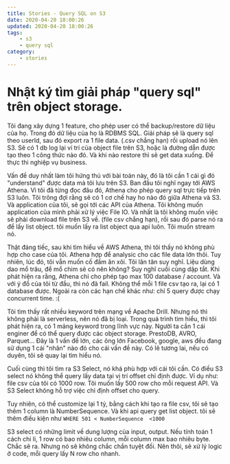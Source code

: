 ```yaml
---
title: Stories - Query SQL on S3
date: 2020-04-20 18:00:26
updated: 2020-04-20 18:00:26
tags:
    - s3
    - query sql
category: 
    - stories
---
```


# Nhật ký tìm giải pháp "query sql" trên object storage.

Tôi đang xây dựng 1 feature, cho phép user có thể backup/restore dữ liệu của họ. Trong đó dữ liệu của họ là RDBMS SQL.
Giải pháp sẽ là query sql theo userId, sau đó export ra 1 file data. (.csv chẳng hạn) rồi upload nó lên S3. Sẽ có 1 db
log lại ví trí của object file trên S3, hoặc là đường dẫn được tạo theo 1 công thức nào đó. Và khi nào restore thì sẽ
get data xuống. Để thực thi nghiệp vụ business.

Vấn đề duy nhất làm tôi hứng thú với bài toán này, đó là tôi cần 1 cái gì đó "understand" được data mà tôi lưu trên S3.
Ban đầu tôi nghĩ ngay tới AWS Athena. Vì tôi đã từng đọc đâu đó, Athena cho phép query sql trực tiếp trên S3 luôn. Tôi
trông đợi rằng sẽ có 1 cơ chế hay ho nào đó giữa Athena và S3. Và application của tôi, sẽ gọi tới các API của Athena.
Tôi không muốn application của mình phải xử lý việc File IO. Và nhất là tôi không muốn việc sẽ phải download file trên
S3 về. (file csv chẳng hạn), rồi sau đó parse nó ra để lấy list object. tôi muốn lấy ra list object qua api luôn. Tôi
muốn stream nó.

Thật đáng tiếc, sau khi tìm hiểu về AWS Athena, thì tôi thấy nó không phù hợp cho case của tôi. Athena hợp để analysic
cho các file data lớn thôi. Tuy nhiên, lúc đó, tôi vẫn muốn cố đấm ăn xôi. Tôi lăn tăn suy nghĩ. Liệu dùng dao mổ trâu,
để mổ chim sẻ có nên không? Suy nghĩ cuối cùng dập tắt. Khi phát hiện ra rằng, Athena chỉ cho phép tạo max 100 database
/ account. Và với ý đồ của tôi từ đầu, thì nó đã fail. Không thể mỗi 1 file csv tạo ra, lại có 1 database được. Ngoài ra
còn các hạn chế khác như: chỉ 5 query được chạy concurrent time. :(

Tôi tìm thấy rất nhiều keyword trên mạng về Apache Drill. Nhưng nó thì không phải là serverless, nên nó đã bị loại.
Trong quá trình tìm hiểu, thì tôi phát hiện ra, có 1 mảng keyword trong lĩnh vực này. Người ta cần 1 cái enginer để có
thể query được các object storage. PrestoDB, AVRO, Parquet... Đây là 1 vấn đề lớn, các ông lớn Facebook, google, aws đều
đang sử dụng 1 cái "nhân" nào đó cho cái vấn đề này. Có lẽ tương lai, nếu có duyên, tôi sẽ quay lại tìm hiểu nó.

Cuối cùng thì tôi tìm ra S3 Select, nó khá phù hợp với cái tôi cần. Có điều S3 select nó không thể query lấy data tại vị
trí offset chỉ định được. Ví dụ như: file csv của tôi có 1000 row. Tôi muốn lấy 500 row cho mỗi request API. Và S3
Select không hỗ trợ việc chỉ định offset cho query.

Tuy nhiên, có thể customize lại 1 tý, bằng cách khi tạo ra file csv, tôi sẽ tạo thêm 1 column là NumberSequence. Và khi
api query get list object. tôi sẽ thêm điều kiện như `WHERE 501 < NumberSequence  <1000`

S3 select có những limit về dung lượng của input, output. Nếu tính toán 1 cách chi li, 1 row có bao nhiêu column, mỗi
column max bao nhiêu byte. Chắc sẽ ra. Nhưng nó sẽ không chắc chắn tuyệt đối. Nên thôi, sẽ xử lý logic ở code, mỗi query
lấy N row cho nhanh.